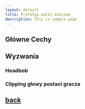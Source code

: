 ```yaml
---
layout: default
title: Prototyp walki mieczem
description: This is sample page
---
```

## Główne Cechy

## Wyzwania

### Headbob

### Clipping głowy postaci gracza

## [back](./)

